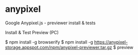 # anypixel
Google Anypixel.js - previewer install &amp; tests

Install & Test Preview (PC)

  $ npm install -g browserify
  $ npm install -g https://anypixel-storage.appspot.com/npm/anypixel-previewer.tar.gz
  $ preview
 
